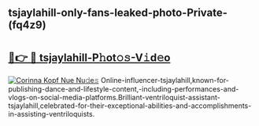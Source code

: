 ## tsjaylahill-only-fans​-leaked-photo​-Private-(fq4z9)


# <h2><a href="https://mediaupload.pro?title=tsjaylahill&ref=git">🔗👉 🔴 tsjaylahill-P𝚑ot𝚘𝚜-V𝚒d𝚎o</a></h2>

[![Corinna Kopf Nue Nu𝚍e𝚜](https://i.imgur.com/0qMVB7G.gif)](https://mediaupload.pro?title=tsjaylahill&ref=git)
Online-influencer-tsjaylahill,known-for-publishing-dance-and-lifestyle-content,-including-performances-and-vlogs-on-social-media-platforms.Brilliant-ventriloquist-assistant-tsjaylahill,celebrated-for-their-exceptional-abilities-and-accomplishments-in-assisting-ventriloquists.  